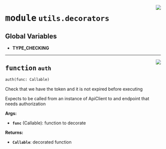<!-- markdownlint-disable -->

<a href="https://github.com/gizatechxyz/giza-cli/blob/main/giza/utils/decorators.py#L0"><img align="right" style="float:right;" src="https://img.shields.io/badge/-source-cccccc?style=flat-square"></a>

# <kbd>module</kbd> `utils.decorators`




**Global Variables**
---------------
- **TYPE_CHECKING**

---

<a href="https://github.com/gizatechxyz/giza-cli/blob/main/giza/utils/decorators.py#L8"><img align="right" style="float:right;" src="https://img.shields.io/badge/-source-cccccc?style=flat-square"></a>

## <kbd>function</kbd> `auth`

```python
auth(func: Callable)
```

Check that we have the token and it is not expired before executing 

Expects to be called from an instance of ApiClient to and endpoint that needs authorization 



**Args:**
 
 - <b>`func`</b> (Callable):  function to decorate 



**Returns:**
 
 - <b>`Callable`</b>:  decorated function 


